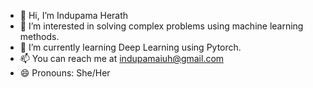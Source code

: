 - 👋 Hi, I’m Indupama Herath
- 👀 I’m interested in solving complex problems using machine learning methods. 
- 🌱 I’m currently learning Deep Learning using Pytorch.
- 📫 You can reach me at indupamaiuh@gmail.com
- 😄 Pronouns: She/Her

<!---
IndupamaH/IndupamaH is a ✨ special ✨ repository because its `README.md` (this file) appears on your GitHub profile.
You can click the Preview link to take a look at your changes.
--->
